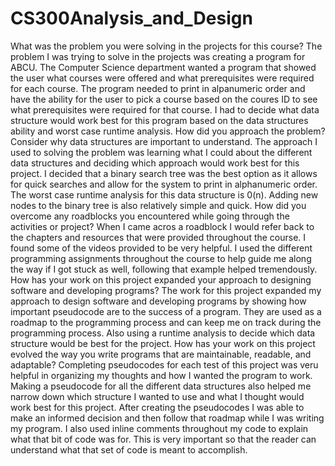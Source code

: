 # CS300Analysis_and_Design
What was the problem you were solving in the projects for this course?
The problem I was trying to solve in the projects was creating a program for ABCU. The Computer Science department wanted a program that showed the user what courses were offered and what prerequisites were required for each course. The program needed to print in alpanumeric order and have the ability for the user to pick a course based on the coures ID to see what prerequisites were required for that course. I had to decide what data structure would work best for this program based on the data structures ability and worst case runtime analysis. 
How did you approach the problem? Consider why data structures are important to understand.
The approach I used to solving the problem was learning what I could about the different data structures and deciding which approach would work best for this project. I decided that a binary search tree was the best option as it allows for quick searches and allow for the system to print in alphanumeric order. The worst case runtime analysis for this data structure is 0(n). Adding new nodes to the binary tree is also relatively simple and quick. 
How did you overcome any roadblocks you encountered while going through the activities or project?
When I came acros a roadblock I would refer back to the chapters and resources that were provided throughout the course. I found some of the videos provided to be very helpful. I used the different programming assignments throughout the course to help guide me along the way if I got stuck as well, following that example helped tremendously. 
How has your work on this project expanded your approach to designing software and developing programs?
The work for this project expanded my approach to design software and developing programs by showing how important pseudocode are to the success of a program. They are used as a roadmap to the programming process and can keep me on track during the programming process. Also using a runtime analysis to decide which data structure would be best for the project. 
How has your work on this project evolved the way you write programs that are maintainable, readable, and adaptable?
Completing pseudocodes for each test of this project was veru helpful in organizing my thoughts and how I wanted the program to work. Making a pseudocode for all the different data structures also helped me narrow down which structure I wanted to use and what I thought would work best for this project. After creating the pseudocodes I was able to make an informed decision and then follow that roadmap while I was writing my program. I also used inline comments throughout my code to explain what that bit of code was for. This is very important so that the reader can understand what that set of code is meant to accomplish. 

